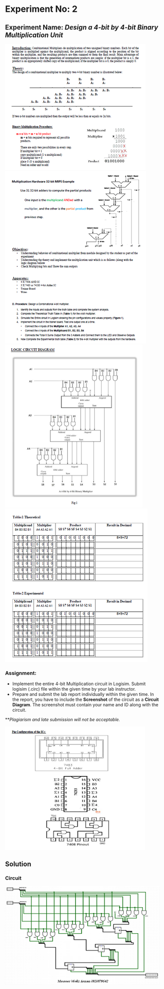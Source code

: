
# Experiment No: 2

## Experiment Name: *Design a 4-bit by 4-bit Binary Multiplication Unit*

<img src = "https://github.com/mosroormofizarman/CSE332L-Computer-Organization-and-Architecture-Lab/blob/main/Lab%20Tasks/Lab02/readmepictures/question_picture_one.PNG" />

<img src = "https://github.com/mosroormofizarman/CSE332L-Computer-Organization-and-Architecture-Lab/blob/main/Lab%20Tasks/Lab02/readmepictures/question_picture_two.PNG" />

<img src = "https://github.com/mosroormofizarman/CSE332L-Computer-Organization-and-Architecture-Lab/blob/main/Lab%20Tasks/Lab02/readmepictures/question_picture_three.PNG" />

<img src = "https://github.com/mosroormofizarman/CSE332L-Computer-Organization-and-Architecture-Lab/blob/main/Lab%20Tasks/Lab02/readmepictures/question_picture_four.PNG" />

### Assignment:
- Implement the entire 4-bit Multiplication circuit in Logisim. Submit logisim (.circ) file within the given time by your lab instructor.  
- Prepare and submit the lab report individually within the given time. In the report, you have to include the __Screenshot__ of the circuit as a __Circuit Diagram__. The screenshot must contain your name and ID along with the circuit.  

***Plagiarism and late submission will not be acceptable.*

<img src = "https://github.com/mosroormofizarman/CSE332L-Computer-Organization-and-Architecture-Lab/blob/main/Lab%20Tasks/Lab02/readmepictures/question_picture_five.PNG" />

## Solution

### Circuit

<img src = "https://github.com/mosroormofizarman/CSE332L-Computer-Organization-and-Architecture-Lab/blob/main/Lab%20Tasks/Lab02/readmepictures/Circuit%20of%20a%204-bit%20by%204-bit%20Binary%20Multiplication%20Unit.PNG" />
